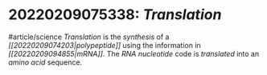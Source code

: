 # 20220209075338: *Translation*
#article/science 
*Translation* is the *synthesis* of a *[[20220209074203|polypeptide]]* using the information in *[[20220209094855|mRNA]]*. The *RNA* *nucleotide* code is *translated* into an *amino acid* sequence.